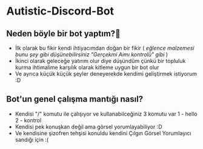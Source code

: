 # Autistic-Discord-Bot
## Neden böyle bir bot yaptım?🧐
- İlk olarak bu fikir kendi ihtiyacımdan doğan bir fikir ( *eğlence malzemesi bunu şey gibi düşünebilirsiniz "Gerçekmi Aimı kontrolü" gibi* )
- İkinci olarak geleceğe yatırım olur diye düşündüm çünkü bir topluluk kurma ihtimalime karşılık olarak kitleme uygun bir bot olur
- Ve ayrıca küçük küçük şeyler deneyerekde kendimi geliştirmek istiyorum :D
## Bot'un genel çalışma mantığı nasıl?
- Kendisi "/" komutu ile çalışıyor ve kullanabilceğiniz 3 komutu var 1 - hello 2 - kontrol
- Kendisi pek konuşkan değil ama görsel yorumlayabiliyor :D
- Ve kendisine şizofren tehşisi konuldu kendini Çılgın Görsel Yorumlayıcı sandığı için :(

